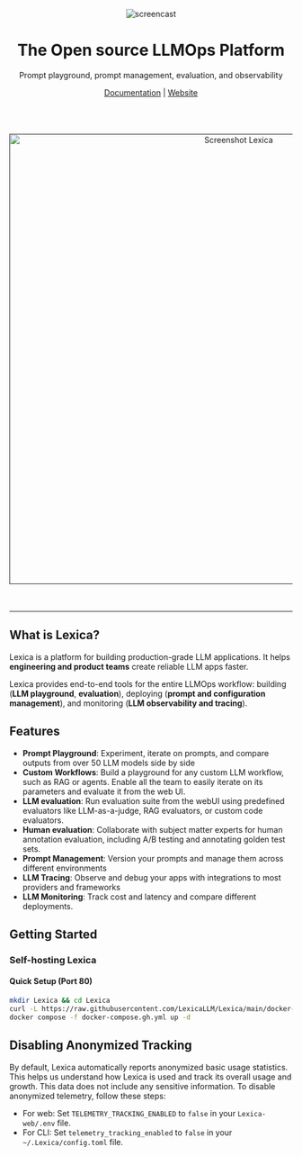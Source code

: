 <p align="center">
  <img
    src="https://cdn.discordapp.com/attachments/1338605972398280737/1342263888925822997/asd.png?ex=67eb1929&is=67e9c7a9&hm=b99867f30ede37e25dfa65bb5a96569954d078970dba9dc46e0b731d7b853ae6&"
    alt="screencast"
  >
</p>
<div align="center">
  <strong> <h1>The Open source LLMOps Platform </h1></strong>
  Prompt playground, prompt management, evaluation, and observability
</div>
<p align="center">
    <a href="https://lexica.gitbook.io/lexica">Documentation</a> |
    <a href="https://www.lexica.dev">Website</a> 
  </p>
</br>

<br/>
  <br />
      <div align="center" >
        <a href="">
          <picture >
            <img width="800" alt="Screenshot Lexica" src="https://cdn.discordapp.com/attachments/1338605972398280737/1342270303144771594/asdadadasd.png?ex=67eb1f22&is=67e9cda2&hm=e513934c5747acc4f854d9a2f8f7630f54e320f38f8b242138b2b04adbaf212a&" >
          </picture>
        </a>
    </div>
</div>
<br />
<br />

---

## What is Lexica?

Lexica is a platform for building production-grade LLM applications. It helps **engineering and product teams** create reliable LLM apps faster.


Lexica provides end-to-end tools for the entire LLMOps workflow:  building (**LLM playground**, **evaluation**), deploying (**prompt and configuration management**), and monitoring (**LLM observability and tracing**).

## Features
- **Prompt Playground**: Experiment, iterate on prompts, and compare outputs from over 50 LLM models side by side
- **Custom Workflows**: Build a playground for any custom LLM workflow, such as RAG or agents. Enable all the team to easily iterate on its parameters and evaluate it from the web UI.
- **LLM evaluation**: Run evaluation suite from the webUI using predefined evaluators like LLM-as-a-judge, RAG evaluators, or custom code evaluators.
- **Human evaluation**: Collaborate with subject matter experts for human annotation evaluation, including A/B testing and annotating golden test sets.
- **Prompt Management**: Version your prompts and manage them across different environments
- **LLM Tracing**: Observe and debug your apps with integrations to most providers and frameworks
- **LLM Monitoring**: Track cost and latency and compare different deployments.

  
## Getting Started 
   
### Self-hosting Lexica

#### Quick Setup (Port 80)
```bash
mkdir Lexica && cd Lexica
curl -L https://raw.githubusercontent.com/LexicaLLM/Lexica/main/docker-compose.gh.yml -o docker-compose.gh.yml
docker compose -f docker-compose.gh.yml up -d
```

## Disabling Anonymized Tracking

By default, Lexica automatically reports anonymized basic usage statistics. This helps us understand how Lexica is used and track its overall usage and growth. This data does not include any sensitive information. To disable anonymized telemetry, follow these steps:

- For web: Set `TELEMETRY_TRACKING_ENABLED` to `false` in your `Lexica-web/.env` file.
- For CLI: Set `telemetry_tracking_enabled` to `false` in your `~/.Lexica/config.toml` file.



